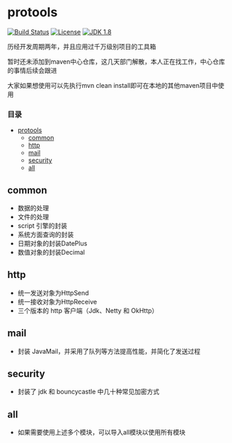 # protools

[![Build Status](https://travis-ci.org/SeanDragon/protools.svg?branch=master)](https://travis-ci.org/SeanDragon/protools)
[![License](http://img.shields.io/:license-apache-blue.svg)](https://github.com/SeanDragon/protools/blob/master/LICENSE)
[![JDK 1.8](https://img.shields.io/badge/JDK-1.8-blue.svg)]()

历经开发周期两年，并且应用过千万级别项目的工具箱

暂时还未添加到maven中心仓库，这几天部门解散，本人正在找工作，中心仓库的事情后续会跟进

大家如果想使用可以先执行mvn clean install即可在本地的其他maven项目中使用

### 目录

- [protools](#protools)
    - [common](#common)
    - [http](#http)
    - [mail](#mail)
    - [security](#common)
    - [all](#all)

## common
* 数据的处理
* 文件的处理
* script 引擎的封装 
* 系统方面查询的封装
* 日期对象的封装DatePlus
* 数值对象的封装Decimal
## http
* 统一发送对象为HttpSend
* 统一接收对象为HttpReceive
* 三个版本的 http 客户端（Jdk、Netty 和 OkHttp）
## mail
* 封装 JavaMail，并采用了队列等方法提高性能，并简化了发送过程
## security
* 封装了 jdk 和 bouncycastle 中几十种常见加密方式
## all
* 如果需要使用上述多个模块，可以导入all模块以使用所有模块